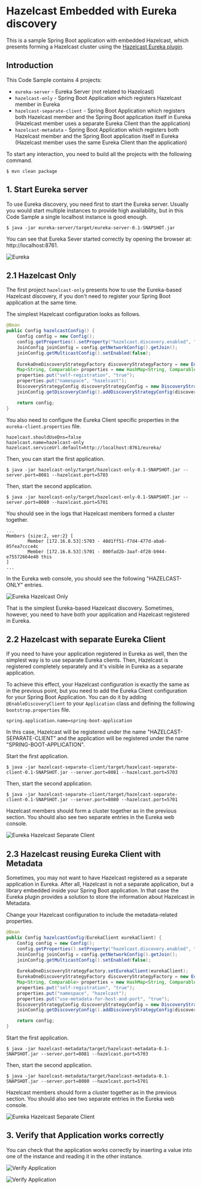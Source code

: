 # Hazelcast Embedded with Eureka discovery

This is a sample Spring Boot application with embedded Hazelcast, which presents forming a Hazelcast cluster using the [Hazelcast Eureka plugin](https://github.com/hazelcast/hazelcast-eureka).

## Introduction

This Code Sample contains 4 projects:
 * `eureka-server` - Eureka Server (not related to Hazelcast)
 * `hazelcast-only` - Spring Boot Application which registers Hazelcast member in Eureka
 * `hazelcast-separate-client` - Spring Boot Application which registers both Hazelcast member and the Spring Boot application itself in Eureka (Hazelcast member uses a separate Eureka Client than the application)
 * `hazelcast-metadata` - Spring Boot Application which registers both Hazelcast member and the Spring Boot application itself in Eureka (Hazelcast member uses the same Eureka Client than the application)
 
 To start any interaction, you need to build all the projects with the following command.
 
    $ mvn clean package

## 1. Start Eureka server

To use Eureka discovery, you need first to start the Eureka server. Usually you would start multiple instances to provide high availability, but in this Code Sample a single localhost instance is good enough.

    $ java -jar eureka-server/target/eureka-server-0.1-SNAPSHOT.jar

You can see that Eureka Sever started correctly by opening the browser at: http://localhost:8761.

![Eureka](markdown/eureka.png)

## 2.1 Hazelcast Only

The first project `hazelcast-only` presents how to use the Eureka-based Hazelcast discovery, if you don't need to register your Spring Boot application at the same time.

The simplest Hazelcast configuration looks as follows.

```java
@Bean
public Config hazelcastConfig() {
    Config config = new Config();
    config.getProperties().setProperty("hazelcast.discovery.enabled", "true");
    JoinConfig joinConfig = config.getNetworkConfig().getJoin();
    joinConfig.getMulticastConfig().setEnabled(false);
    
    EurekaOneDiscoveryStrategyFactory discoveryStrategyFactory = new EurekaOneDiscoveryStrategyFactory();
    Map<String, Comparable> properties = new HashMap<String, Comparable>();
    properties.put("self-registration", "true");
    properties.put("namespace", "hazelcast");
    DiscoveryStrategyConfig discoveryStrategyConfig = new DiscoveryStrategyConfig(discoveryStrategyFactory, properties);
    joinConfig.getDiscoveryConfig().addDiscoveryStrategyConfig(discoveryStrategyConfig);

    return config;
}
```

You also need to configure the Eureka Client specific properties in the `eureka-client.properties` file.

```properties
hazelcast.shouldUseDns=false
hazelcast.name=hazelcast-only
hazelcast.serviceUrl.default=http://localhost:8761/eureka/
```

Then, you can start the first application.

    $ java -jar hazelcast-only/target/hazelcast-only-0.1-SNAPSHOT.jar --server.port=8081 --hazelcast.port=5703

Then, start the second application.

    $ java -jar hazelcast-only/target/hazelcast-only-0.1-SNAPSHOT.jar --server.port=8080 --hazelcast.port=5701

You should see in the logs that Hazelcast members formed a cluster together.

```
...
Members {size:2, ver:2} [
        Member [172.16.8.53]:5703 - 48d1ff51-f7d4-477d-aba6-05fea7ccce4c
        Member [172.16.8.53]:5701 - 800fad2b-3aaf-4f28-b944-e75572664e40 this
]
...
```

In the Eureka web console, you should see the following "HAZELCAST-ONLY" entries.

![Eureka Hazelcast Only](markdown/eureka-hazelcast-only.png)

That is the simplest Eureka-based Hazelcast discovery. Sometimes, however, you need to have both your application and Hazelcast registered in Eureka.

## 2.2 Hazelcast with separate Eureka Client

If you need to have your application registered in Eureka as well, then the simplest way is to use separate Eureka clients. Then, Hazelcast is registered completely separately and it's visible in Eureka as a separate application.

To achieve this effect, your Hazelcast configuration is exactly the same as in the previous point, but you need to add the Eureka Client configuration for your Spring Boot Application. You can do it by adding `@EnableDiscoveryClient` to your `Application` class and defining the following `bootstrap.properties` file.

```properties
spring.application.name=spring-boot-application
``` 

In this case, Hazelcast will be registered under the name "HAZELCAST-SEPARATE-CLIENT" and the application will be registered under the name "SPRING-BOOT-APPLICATION".

Start the first application.

    $ java -jar hazelcast-separate-client/target/hazelcast-separate-client-0.1-SNAPSHOT.jar --server.port=8081 --hazelcast.port=5703

Then, start the second application.

    $ java -jar hazelcast-separate-client/target/hazelcast-separate-client-0.1-SNAPSHOT.jar --server.port=8080 --hazelcast.port=5701
        
Hazelcast members should form a cluster together as in the previous section. You should also see two separate entries in the Eureka web console.

![Eureka Hazelcast Separate Client](markdown/eureka-hazelcast-separate-client.png)

## 2.3 Hazelcast reusing Eureka Client with Metadata

Sometimes, you may not want to have Hazelcast registered as a separate application in Eureka. After all, Hazelcast is not a separate application, but a library embedded inside your Spring Boot application. In that case the Eureka plugin provides a solution to store the information about Hazelcast in Metadata.

Change your Hazelcast configuration to include the metadata-related properties.

```java
@Bean
public Config hazelcastConfig(EurekaClient eurekaClient) {
    Config config = new Config();
    config.getProperties().setProperty("hazelcast.discovery.enabled", "true");
    JoinConfig joinConfig = config.getNetworkConfig().getJoin();
    joinConfig.getMulticastConfig().setEnabled(false);
    
    EurekaOneDiscoveryStrategyFactory.setEurekaClient(eurekaClient);
    EurekaOneDiscoveryStrategyFactory discoveryStrategyFactory = new EurekaOneDiscoveryStrategyFactory();
    Map<String, Comparable> properties = new HashMap<String, Comparable>();
    properties.put("self-registration", "true");
    properties.put("namespace", "hazelcast");
    properties.put("use-metadata-for-host-and-port", "true");
    DiscoveryStrategyConfig discoveryStrategyConfig = new DiscoveryStrategyConfig(discoveryStrategyFactory, properties);
    joinConfig.getDiscoveryConfig().addDiscoveryStrategyConfig(discoveryStrategyConfig);

    return config;
}
```

Start the first application.

    $ java -jar hazelcast-metadata/target/hazelcast-metadata-0.1-SNAPSHOT.jar --server.port=8081 --hazelcast.port=5703

Then, start the second application.

    $ java -jar hazelcast-metadata/target/hazelcast-metadata-0.1-SNAPSHOT.jar --server.port=8080 --hazelcast.port=5701
        
Hazelcast members should form a cluster together as in the previous section. You should also see two separate entries in the Eureka web console.

![Eureka Hazelcast Separate Client](markdown/eureka-hazelcast-metadata.png)

## 3. Verify that Application works correctly

You can check that the application works correctly by inserting a value into one of the instance and reading it in the other instance.
      
![Verify Application](markdown/verify-application-1.png)

![Verify Application](markdown/verify-application-2.png)
